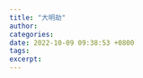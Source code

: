 ```yaml
---
title: "大明劫"
author: 
categories: 
date: 2022-10-09 09:38:53 +0800
tags: 
excerpt: 
---
```













